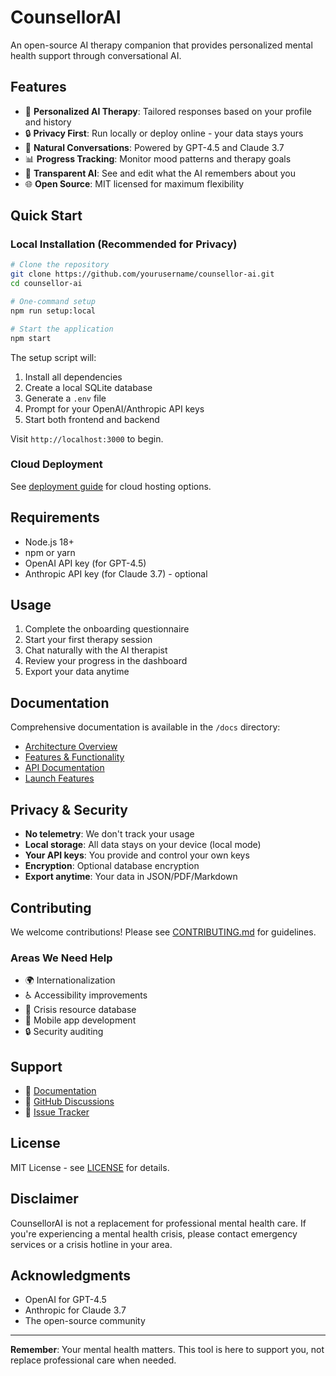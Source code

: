 # CounsellorAI

An open-source AI therapy companion that provides personalized mental health support through conversational AI.

## Features

- 🧠 **Personalized AI Therapy**: Tailored responses based on your profile and history
- 🔒 **Privacy First**: Run locally or deploy online - your data stays yours
- 💬 **Natural Conversations**: Powered by GPT-4.5 and Claude 3.7
- 📊 **Progress Tracking**: Monitor mood patterns and therapy goals
- 🧩 **Transparent AI**: See and edit what the AI remembers about you
- 🌐 **Open Source**: MIT licensed for maximum flexibility

## Quick Start

### Local Installation (Recommended for Privacy)

```bash
# Clone the repository
git clone https://github.com/yourusername/counsellor-ai.git
cd counsellor-ai

# One-command setup
npm run setup:local

# Start the application
npm start
```

The setup script will:
1. Install all dependencies
2. Create a local SQLite database
3. Generate a `.env` file
4. Prompt for your OpenAI/Anthropic API keys
5. Start both frontend and backend

Visit `http://localhost:3000` to begin.

### Cloud Deployment

See [deployment guide](./docs/ARCHITECTURE_OVERVIEW.md#deployment-options) for cloud hosting options.

## Requirements

- Node.js 18+
- npm or yarn
- OpenAI API key (for GPT-4.5)
- Anthropic API key (for Claude 3.7) - optional

## Usage

1. Complete the onboarding questionnaire
2. Start your first therapy session
3. Chat naturally with the AI therapist
4. Review your progress in the dashboard
5. Export your data anytime

## Documentation

Comprehensive documentation is available in the `/docs` directory:

- [Architecture Overview](./docs/ARCHITECTURE_OVERVIEW.md)
- [Features & Functionality](./docs/FEATURES_AND_FUNCTIONALITY.md)
- [API Documentation](./docs/DATA_MODELS_AND_API.md)
- [Launch Features](./docs/LAUNCH_FEATURES_AND_CONSIDERATIONS.md)

## Privacy & Security

- **No telemetry**: We don't track your usage
- **Local storage**: All data stays on your device (local mode)
- **Your API keys**: You provide and control your own keys
- **Encryption**: Optional database encryption
- **Export anytime**: Your data in JSON/PDF/Markdown

## Contributing

We welcome contributions! Please see [CONTRIBUTING.md](./CONTRIBUTING.md) for guidelines.

### Areas We Need Help
- 🌍 Internationalization
- ♿ Accessibility improvements
- 🚨 Crisis resource database
- 📱 Mobile app development
- 🔒 Security auditing

## Support

- 📖 [Documentation](./docs)
- 💬 [GitHub Discussions](https://github.com/yourusername/counsellor-ai/discussions)
- 🐛 [Issue Tracker](https://github.com/yourusername/counsellor-ai/issues)

## License

MIT License - see [LICENSE](./LICENSE) for details.

## Disclaimer

CounsellorAI is not a replacement for professional mental health care. If you're experiencing a mental health crisis, please contact emergency services or a crisis hotline in your area.

## Acknowledgments

- OpenAI for GPT-4.5
- Anthropic for Claude 3.7
- The open-source community

---

**Remember**: Your mental health matters. This tool is here to support you, not replace professional care when needed.